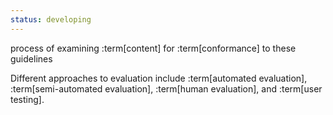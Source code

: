```yaml
---
status: developing
---
```


process of examining :term[content] for :term[conformance] to these guidelines

Different approaches to evaluation include :term[automated evaluation], :term[semi-automated evaluation], :term[human evaluation], and :term[user testing].